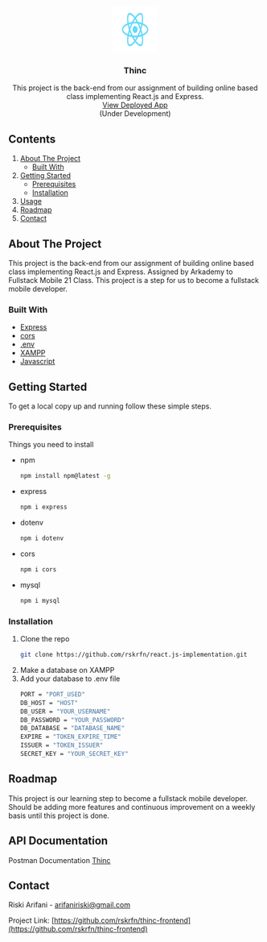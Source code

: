 <!-- PROJECT LOGO -->
<br />
<p align="center">
  <a href="https://github.com/rskrfn/thinc-frontend">
    <img src="src/assets/logo.svg" alt="Logo" width="90" height="90">
  </a>

  <h3 align="center">Thinc</h3>

  <p align="center">
    This project is the back-end from our assignment of building online based class implementing React.js and Express.
    <br />
    <a href="https://thinc-reactjs.netlify.app">View Deployed App</a>
    <br />
    (Under Development)
  </p>
</p>

<!-- TABLE OF CONTENTS -->

## Contents
1. [About The Project](#about-the-project)
    - [Built With](#built-with)
2. [Getting Started](#getting-started)
    - [Prerequisites](#prerequisites)
    - [Installation](#installation)
3. [Usage](#usage)
4. [Roadmap](#roadmap)
5. [Contact](#contact)

<!-- ABOUT THE PROJECT -->

## About The Project

This project is the back-end from our assignment of building online based class implementing React.js and Express.
Assigned by Arkademy to Fullstack Mobile 21 Class.
This project is a step for us to become a fullstack mobile developer.

### Built With

- [Express](https://expressjs.com/)
- [cors](https://www.npmjs.com/package/cors)
- [.env](https://www.npmjs.com/package/dotenv)
- [XAMPP](https://www.apachefriends.org/index.html)
- [Javascript](https://www.w3schools.com/js/DEFAULT.asp)

<!-- GETTING STARTED -->

## Getting Started

To get a local copy up and running follow these simple steps.

### Prerequisites

Things you need to install

- npm
  ```sh
  npm install npm@latest -g
  ```
- express
  ```sh
  npm i express
  ```
- dotenv
  ```sh
  npm i dotenv
  ```
- cors
  ```sh
  npm i cors
  ```
- mysql
  ```sh
  npm i mysql
  ```

### Installation

1. Clone the repo
   ```sh
   git clone https://github.com/rskrfn/react.js-implementation.git
   ```
2. Make a database on XAMPP
3. Add your database to .env file
   ```sh
   PORT = "PORT_USED"
   DB_HOST = "HOST"
   DB_USER = "YOUR_USERNAME"
   DB_PASSWORD = "YOUR_PASSWORD"
   DB_DATABASE = "DATABASE_NAME"
   EXPIRE = "TOKEN_EXPIRE_TIME"
   ISSUER = "TOKEN_ISSUER"
   SECRET_KEY = "YOUR_SECRET_KEY"
   ```

<!-- ROADMAP -->

## Roadmap

This project is our learning step to become a fullstack mobile developer.
Should be adding more features and continuous improvement on a weekly basis until this project is done.

<!-- API Docs -->
## API Documentation
Postman Documentation [Thinc](#)

<!-- CONTACT -->

## Contact

Riski Arifani - [arifaniriski@gmail.com](https://mail.google.com/mail/u/0/?fs=0&to=arifaniriski@gmail.com&su=react.js+implementation&tf=cm)

Project Link: [https://github.com/rskrfn/thinc-frontend](https://github.com/rskrfn/thinc-frontend)
